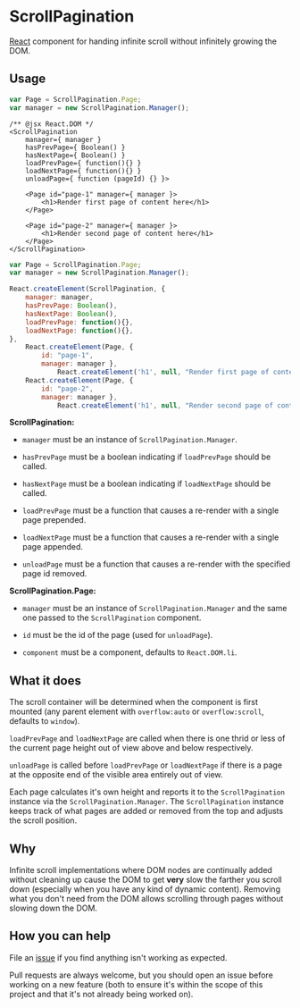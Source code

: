 ScrollPagination
================

[React](http://reactjs.org/) component for handing infinite scroll without infinitely growing the DOM.

## Usage

```javascript
var Page = ScrollPagination.Page;
var manager = new ScrollPagination.Manager();
```
```
/** @jsx React.DOM */
<ScrollPagination
	manager={ manager }
	hasPrevPage={ Boolean() }
	hasNextPage={ Boolean() }
	loadPrevPage={ function(){} }
	loadNextPage={ function(){} }
	unloadPage={ function (pageId) {} }>

	<Page id="page-1" manager={ manager }>
		<h1>Render first page of content here</h1>
	</Page>

	<Page id="page-2" manager={ manager }>
		<h1>Render second page of content here</h1>
	</Page>
</ScrollPagination>
```

```javascript
var Page = ScrollPagination.Page;
var manager = new ScrollPagination.Manager();

React.createElement(ScrollPagination, {
	manager: manager,
	hasPrevPage: Boolean(),
	hasNextPage: Boolean(),
	loadPrevPage: function(){},
	loadNextPage: function(){},
},
	React.createElement(Page, {
		id: "page-1",
		manager: manager },
			React.createElement('h1', null, "Render first page of content here")),
	React.createElement(Page, {
		id: "page-2",
		manager: manager },
			React.createElement('h1', null, "Render second page of content here")))
```

**ScrollPagination:**

- `manager` must be an instance of `ScrollPagination.Manager`.

- `hasPrevPage` must be a boolean indicating if `loadPrevPage` should be called.

- `hasNextPage` must be a boolean indicating if `loadNextPage` should be called.

- `loadPrevPage` must be a function that causes a re-render with a single page prepended.

- `loadNextPage` must be a function that causes a re-render with a single page appended.

- `unloadPage` must be a function that causes a re-render with the specified page id removed.

**ScrollPagination.Page:**

- `manager` must be an instance of `ScrollPagination.Manager` and the same one passed to the `ScrollPagination` component.

- `id` must be the id of the page (used for `unloadPage`).

- `component` must be a component, defaults to `React.DOM.li`.

## What it does

The scroll container will be determined when the component is first mounted (any parent element with `overflow:auto` or `overflow:scroll`, defaults to `window`).

`loadPrevPage` and `loadNextPage` are called when there is one thrid or less of the current page height out of view above and below respectively.

`unloadPage` is called before `loadPrevPage` or `loadNextPage` if there is a page at the opposite end of the visible area entirely out of view.

Each page calculates it's own height and reports it to the `ScrollPagination` instance via the `ScrollPagination.Manager`. The `ScrollPagination` instance keeps track of what pages are added or removed from the top and adjusts the scroll position.

## Why

Infinite scroll implementations where DOM nodes are continually added without cleaning up cause the DOM to get __very__ slow the farther you scroll down (especially when you have any kind of dynamic content). Removing what you don't need from the DOM allows scrolling through pages without slowing down the DOM.

## How you can help

File an [issue](https://github.com/cupcake/react-scroll-pagination/issues) if you find anything isn't working as expected.

Pull requests are always welcome, but you should open an issue before working on a new feature (both to ensure it's within the scope of this project and that it's not already being worked on).

